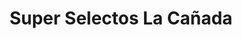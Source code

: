 ---
title: "Super Selectos La Cañada"
url: /antiguo-cuscatlan/super-selectos-la-canada/
shop: Supermarkt
---